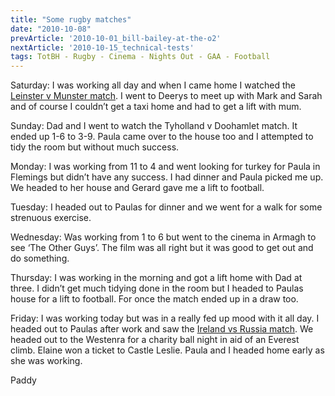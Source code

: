 ```yaml
---
title: "Some rugby matches"
date: "2010-10-08"
prevArticle: '2010-10-01_bill-bailey-at-the-o2'
nextArticle: '2010-10-15_technical-tests'
tags: TotBH - Rugby - Cinema - Nights Out - GAA - Football
---
```

Saturday: I was working all day and when I came home I watched the [Leinster v Munster match](http://www.rte.ie/sport/rugby/2010/1002/leinster_munster.html). I went to Deerys to meet up with Mark and Sarah and of course I couldn’t get a taxi home and had to get a lift with mum.

Sunday: Dad and I went to watch the Tyholland v Doohamlet match. It ended up 1-6 to 3-9. Paula came over to the house too and I attempted to tidy the room but without much success.

Monday: I was working from 11 to 4 and went looking for turkey for Paula in Flemings but didn’t have any success. I had dinner and Paula picked me up. We headed to her house and Gerard gave me a lift to football.

Tuesday: I headed out to Paulas for dinner and we went for a walk for some strenuous exercise.

Wednesday: Was working from 1 to 6 but went to the cinema in Armagh to see ‘The Other Guys’. The film was all right but it was good to get out and do something.

Thursday: I was working in the morning and got a lift home with Dad at three. I didn’t get much tidying done in the room but I headed to Paulas house for a lift to football. For once the match ended up in a draw too.

Friday: I was working today but was in a really fed up mood with it all day. I headed out to Paulas after work and saw the [Ireland vs Russia match](http://www.rte.ie/sport/soccer/2010/1008/ireland_russia_report.html). We headed out to the Westenra for a charity ball night in aid of an Everest climb. Elaine won a ticket to Castle Leslie. Paula and I headed home early as she was working.

Paddy

